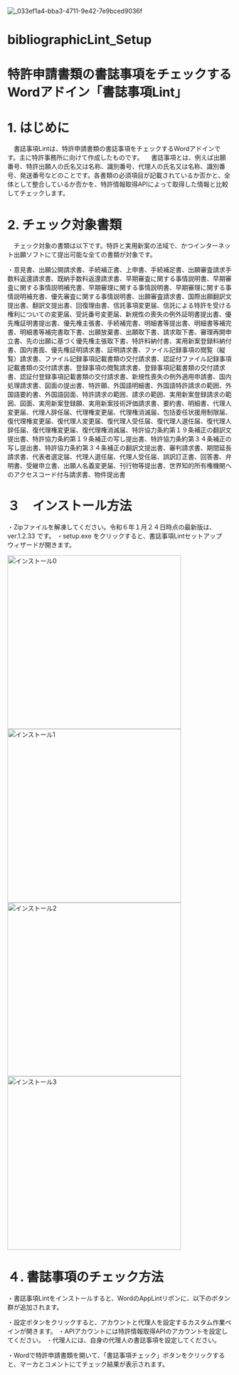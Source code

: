
![_033ef1a4-bba3-4711-9e42-7e9bced9036f](https://github.com/k-ayaki/bibliographicLint_Setup/assets/40140916/680922b3-9bf3-45ea-adc6-26fdabcad6c4)

# bibliographicLint_Setup

# 特許申請書類の書誌事項をチェックするWordアドイン「書誌事項Lint」

# 1. はじめに

　書誌事項Lintは、特許申請書類の書誌事項をチェックするWordアドインです。主に特許事務所に向けて作成したものです。
　書誌事項とは、例えば出願番号、特許出願人の氏名又は名称、識別番号、代理人の氏名又は名称、識別番号、発送番号などのことです。各書類の必須項目が記載されているか否かと、全体として整合しているか否かを、特許情報取得APIによって取得した情報と比較してチェックします。

 # 2. チェック対象書類

　チェック対象の書類は以下です。特許と実用新案の法域で、かつインターネット出願ソフトにて提出可能な全ての書類が対象です。

・意見書、出願公開請求書、手続補正書、上申書、手続補足書、出願審査請求手数料返還請求書、既納手数料返還請求書、早期審査に関する事情説明書、早期審査に関する事情説明補充書、早期審理に関する事情説明書、早期審理に関する事情説明補充書、優先審査に関する事情説明書、出願審査請求書、国際出願翻訳文提出書、翻訳文提出書、回復理由書、信託事項変更届、信託による特許を受ける権利についての変更届、受託番号変更届、新規性の喪失の例外証明書提出書、優先権証明書提出書、優先権主張書、手続補完書、明細書等提出書、明細書等補完書、明細書等補完書取下書、出願放棄書、出願取下書、請求取下書、審理再開申立書、先の出願に基づく優先権主張取下書、特許料納付書、実用新案登録料納付書、国内書面、優先権証明請求書、証明請求書、ファイル記録事項の閲覧（縦覧）請求書、ファイル記録事項記載書類の交付請求書、認証付ファイル記録事項記載書類の交付請求書、登録事項の閲覧請求書、登録事項記載書類の交付請求書、認証付登録事項記載書類の交付請求書、新規性喪失の例外適用申請書、国内処理請求書、図面の提出書、特許願、外国語明細書、外国語特許請求の範囲、外国語要約書、外国語図面、特許請求の範囲、請求の範囲、実用新案登録請求の範囲、図面、実用新案登録願、実用新案技術評価請求書、要約書、明細書、代理人変更届、代理人辞任届、代理権変更届、代理権消滅届、包括委任状援用制限届、復代理権変更届、復代理人変更届、復代理人受任届、復代理人選任届、復代理人辞任届、復代理権変更届、復代理権消滅届、特許協力条約第１９条補正の翻訳文提出書、特許協力条約第１９条補正の写し提出書、特許協力条約第３４条補正の写し提出書、特許協力条約第３４条補正の翻訳文提出書、審判請求書、期間延長請求書、代表者選定届、代理人選任届、代理人受任届、誤訳訂正書、回答書、弁明書、受継申立書、出願人名義変更届、刊行物等提出書、世界知的所有権機関へのアクセスコード付与請求書、物件提出書

# ３　インストール方法

・Zipファイルを解凍してください。令和６年１月２４日時点の最新版は、ver.1.2.33 です。
・setup.exe をクリックすると、書誌事項Lintセットアップ　ウィザードが開きます。

<img width="390" alt="インストール0" src="https://github.com/k-ayaki/bibliographicLint_Setup/assets/40140916/bb6874c7-69db-4f74-b38f-873909990995">
<br />
<img width="390" alt="インストール1" src="https://github.com/k-ayaki/bibliographicLint_Setup/assets/40140916/7c84359f-1366-4ea5-8985-0a9263526d6d">
<br />
<img width="390" alt="インストール2" src="https://github.com/k-ayaki/bibliographicLint_Setup/assets/40140916/ce5df948-0703-46c9-b288-b82adccc2b6c">
<br />
<img width="390" alt="インストール3" src="https://github.com/k-ayaki/bibliographicLint_Setup/assets/40140916/f6bfe56d-c5f5-47c0-9d9f-d3427e4737c5">
<br />

# ４.  書誌事項のチェック方法

・書誌事項Lintをインストールすると、WordのAppLintリボンに、以下のボタン群が追加されます。

・設定ボタンをクリックすると、アカウントと代理人を設定するカスタム作業ペインが開きます。
・APIアカウントには特許情報取得APIのアカウントを設定してください。
・代理人には、自身の代理人の書誌事項を設定してください。

・Wordで特許申請書類を開いて、「書誌事項チェック」ボタンをクリックすると、マーカとコメントにてチェック結果が表示されます。
